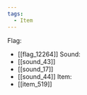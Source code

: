 ```yaml
---
tags:
  - Item
---
```

Flag:
- [[flag_12264]]
Sound:
- [[sound_43]]
- [[sound_17]]
- [[sound_44]]
Item:
- [[item_519]]
